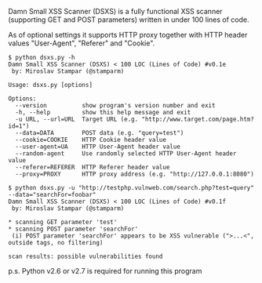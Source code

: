 Damn Small XSS Scanner (DSXS) is a fully functional XSS scanner (supporting GET and POST parameters) written in under 100 lines of code.

As of optional settings it supports HTTP proxy together with HTTP header values "User-Agent", "Referer" and "Cookie".

```
$ python dsxs.py -h
Damn Small XSS Scanner (DSXS) < 100 LOC (Lines of Code) #v0.1e
 by: Miroslav Stampar (@stamparm)

Usage: dsxs.py [options]

Options:
  --version          show program's version number and exit
  -h, --help         show this help message and exit
  -u URL, --url=URL  Target URL (e.g. "http://www.target.com/page.htm?id=1")
  --data=DATA        POST data (e.g. "query=test")
  --cookie=COOKIE    HTTP Cookie header value
  --user-agent=UA    HTTP User-Agent header value
  --random-agent     Use randomly selected HTTP User-Agent header value
  --referer=REFERER  HTTP Referer header value
  --proxy=PROXY      HTTP proxy address (e.g. "http://127.0.0.1:8080")
```

```
$ python dsxs.py -u "http://testphp.vulnweb.com/search.php?test=query" --data="searchFor=foobar"
Damn Small XSS Scanner (DSXS) < 100 LOC (Lines of Code) #v0.1f
 by: Miroslav Stampar (@stamparm)

* scanning GET parameter 'test'
* scanning POST parameter 'searchFor'
 (i) POST parameter 'searchFor' appears to be XSS vulnerable (">...<", outside tags, no filtering)

scan results: possible vulnerabilities found
```

p.s. Python v2.6 or v2.7 is required for running this program
